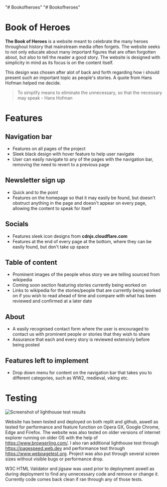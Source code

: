 "# Bookofheroes" 
"# Bookofheroes" 
# Book of Heroes

**The Book of Heroes** is a website meant to celebrate the many heroes throughout history that mainstream media often forgets. The website seeks to not only educate about many important figures that are often forgotten about, but also to tell the reader a good story. The website is designed with simplicity in mind as its focus is on the content itself.

This design was chosen after alot of back and forth regarding how i should present such an important topic as people's stories. A quote from Hans Hofman helped me decide.
>To simplify means to eliminate the unnecessary, so that the necessary may speak - Hans Hofman

# Features

## Navigation bar
- Features on all pages of the project
- Sleek black design with hover feature to help user navigate
- User can easily navigate to any of the pages with the navigation bar, removing the need to revert to a previous page

## Newsletter sign up
- Quick and to the point
- Features on the homepage so that it may easily be found, but doesn't obstruct anything in the page and doesn't appear on every page, allowing the content to speak for itself

## Socials
- Features sleek icon designs from **cdnjs.cloudflare.com**
- Features at the end of every page at the bottom, where they can be easily found, but don't take up space

## Table of content
- Prominent images of the people whos story we are telling sourced from wikipedia
- Coming soon section featuring stories currently being worked on
- Links to wikipedia for the stories/people that are currently being worked on if you wish to read ahead of time and compare with what has been reviewed and confirmed at a later date

## About
- A easily recognised contact form where the user is encouraged to contact us with prominent people or stories that they wish to share
- Assurance that each and every story is reviewed extensivly before being posted

## Features left to implement
- Drop down menu for content on the navigation bar that takes you to different categories, such as WW2, medieval, viking etc.

# Testing
![Screenshot of lighthouse test results](https://photos.app.goo.gl/HrKLg3f7jdusz7Z28)

Website has been tested and deployed on both replit and github, aswell as tested for performance and feature function on Opera GX, Google Chrome, Edge and Firefox. The website was also tested on older versions of internet explorer running on older OS with the help of https://www.browserling.com/. I also ran additional lighthouse test through https://pagespeed.web.dev and performance test through https://www.webpagetest.org.
Project was also put through several screen sizes without visible bugs or performance drop.

W3C HTML Validator and jigsaw was used prior to deployment aswell as during deployment to find any unnecessary code and remove or change it. Currently code comes back clean if ran through any of those tests.






